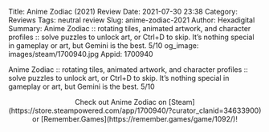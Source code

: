 Title: Anime Zodiac (2021) Review
Date: 2021-07-30 23:38
Category: Reviews
Tags: neutral review
Slug: anime-zodiac-2021
Author: Hexadigital
Summary: Anime Zodiac :: rotating tiles, animated artwork, and character profiles :: solve puzzles to unlock art, or Ctrl+D to skip. It’s nothing special in gameplay or art, but Gemini is the best. 5/10
og_image: images/steam/1700940.jpg
Appid: 1700940

Anime Zodiac :: rotating tiles, animated artwork, and character profiles :: solve puzzles to unlock art, or Ctrl+D to skip. It’s nothing special in gameplay or art, but Gemini is the best. 5/10

<center>Check out Anime Zodiac on [Steam](https://store.steampowered.com/app/1700940/?curator_clanid=34633900) or [Remember.Games](https://remember.games/game/1092/)!</center>
